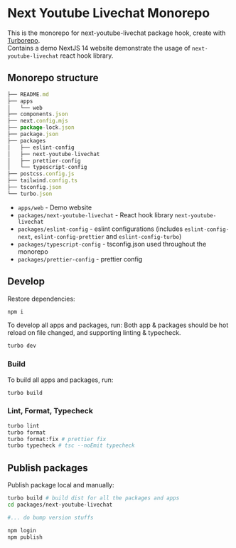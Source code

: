 # Next Youtube Livechat Monorepo

This is the monorepo for next-youtube-livechat package hook, create with [Turborepo](https://turbo.build/repo).  
Contains a demo NextJS 14 website demonstrate the usage of `next-youtube-livechat` react hook library.  

## Monorepo structure

```ts
├── README.md
├── apps
│   └── web
├── components.json
├── next.config.mjs
├── package-lock.json
├── package.json
├── packages
│   ├── eslint-config
│   ├── next-youtube-livechat
│   ├── prettier-config
│   └── typescript-config
├── postcss.config.js
├── tailwind.config.ts
├── tsconfig.json
└── turbo.json
```

- `apps/web` - Demo website  
- `packages/next-youtube-livechat` - React hook library `next-youtube-livechat`
- `packages/eslint-config` - eslint configurations (includes `eslint-config-next`, `eslint-config-prettier` and `eslint-config-turbo`)
- `packages/typescript-config` - tsconfig.json used throughout the monorepo
- `packages/prettier-config` - prettier config

## Develop

Restore dependencies:

```sh
npm i
```

To develop all apps and packages, run:
Both app & packages should be hot reload on file changed, and supporting linting & typecheck.  

```sh
turbo dev
```

### Build

To build all apps and packages, run:

```sh
turbo build
```

### Lint, Format, Typecheck

```sh
turbo lint
turbo format
turbo format:fix # prettier fix
turbo typecheck # tsc --noEmit typecheck
```

## Publish packages

Publish package local and manually:

```sh
turbo build # build dist for all the packages and apps
cd packages/next-youtube-livechat

#... do bump version stuffs

npm login
npm publish
```
